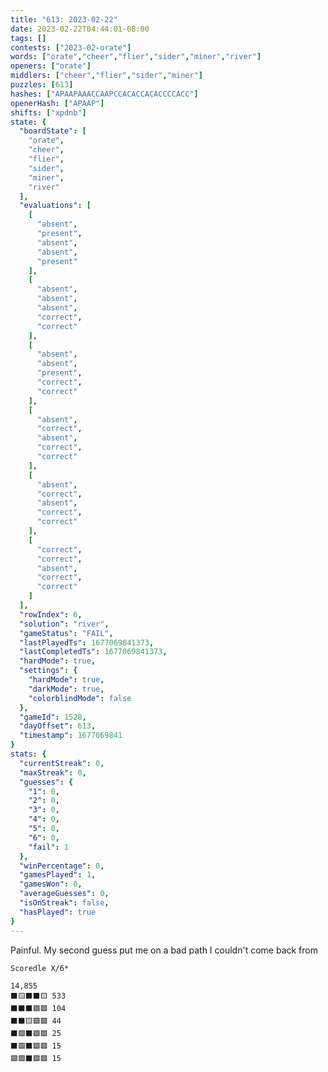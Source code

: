 ```yaml
---
title: "613: 2023-02-22"
date: 2023-02-22T04:44:01-08:00
tags: []
contests: ["2023-02-orate"]
words: ["orate","cheer","flier","sider","miner","river"]
openers: ["orate"]
middlers: ["cheer","flier","sider","miner"]
puzzles: [613]
hashes: ["APAAPAAACCAAPCCACACCACACCCCACC"]
openerHash: ["APAAP"]
shifts: ["xpdnb"]
state: {
  "boardState": [
    "orate",
    "cheer",
    "flier",
    "sider",
    "miner",
    "river"
  ],
  "evaluations": [
    [
      "absent",
      "present",
      "absent",
      "absent",
      "present"
    ],
    [
      "absent",
      "absent",
      "absent",
      "correct",
      "correct"
    ],
    [
      "absent",
      "absent",
      "present",
      "correct",
      "correct"
    ],
    [
      "absent",
      "correct",
      "absent",
      "correct",
      "correct"
    ],
    [
      "absent",
      "correct",
      "absent",
      "correct",
      "correct"
    ],
    [
      "correct",
      "correct",
      "absent",
      "correct",
      "correct"
    ]
  ],
  "rowIndex": 6,
  "solution": "river",
  "gameStatus": "FAIL",
  "lastPlayedTs": 1677069841373,
  "lastCompletedTs": 1677069841373,
  "hardMode": true,
  "settings": {
    "hardMode": true,
    "darkMode": true,
    "colorblindMode": false
  },
  "gameId": 1528,
  "dayOffset": 613,
  "timestamp": 1677069841
}
stats: {
  "currentStreak": 0,
  "maxStreak": 0,
  "guesses": {
    "1": 0,
    "2": 0,
    "3": 0,
    "4": 0,
    "5": 0,
    "6": 0,
    "fail": 1
  },
  "winPercentage": 0,
  "gamesPlayed": 1,
  "gamesWon": 0,
  "averageGuesses": 0,
  "isOnStreak": false,
  "hasPlayed": true
}
---
```

<!-- more -->
Painful. My second guess put me on a bad path I couldn't come back from

```
Scoredle X/6*

14,855
⬛🟨⬛⬛🟨 533
⬛⬛⬛🟩🟩 104
⬛⬛🟨🟩🟩 44
⬛🟩⬛🟩🟩 25
⬛🟩⬛🟩🟩 15
🟩🟩⬛🟩🟩 15
```
